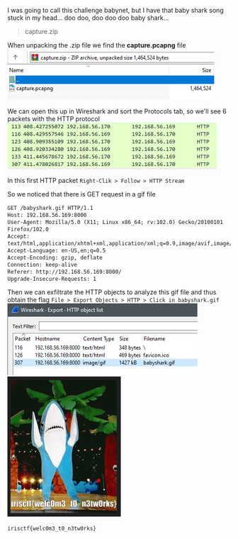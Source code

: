 I was going to call this challenge babynet, but I have that baby shark song stuck in my head... doo doo, doo doo doo baby shark...
> capture.zip

When unpacking the .zip file we find the **capture.pcapng** file
![zip file!](/irisctf2023/network/img/zip-file.png "zip file")

We can open this up in Wireshark and sort the Protocols tab, so we'll see 6 packets with the HTTP protocol
![http-packets!](/irisctf2023/network/img/http-packets.png "http packets")

In this first HTTP packet
`Right-Clik > Follow > HTTP Stream`

So we noticed that there is GET request in a gif file
```
GET /babyshark.gif HTTP/1.1
Host: 192.168.56.169:8000
User-Agent: Mozilla/5.0 (X11; Linux x86_64; rv:102.0) Gecko/20100101 Firefox/102.0
Accept: text/html,application/xhtml+xml,application/xml;q=0.9,image/avif,image/webp,*/*;q=0.8
Accept-Language: en-US,en;q=0.5
Accept-Encoding: gzip, deflate
Connection: keep-alive
Referer: http://192.168.56.169:8000/
Upgrade-Insecure-Requests: 1
```

Then we can exfiltrate the HTTP objects to analyze this gif file and thus obtain the flag
`File > Export Objects > HTTP > Click in babyshark.gif`
![http-export!](/irisctf2023/network/img/http-export.png "http export")
![flag!](/irisctf2023/network/img/babyshark-flag.png "flag")

`irisctf{welc0m3_t0_n3tw0rks}`